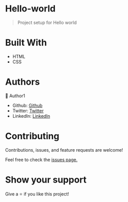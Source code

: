 # Hello-world

> Project setup for Hello world

# Built With
- HTML
- CSS

# Authors

:bust_in_silhouette: Author1

- Github: [Github](https://github.com/olawale-o)
- Twitter: [Twitter](https://twitter.com/ibreaktherules)
- LinkedIn: [LinkedIn](https://www.linkedin.com/in/olawale-omoogun-330a051b1/)

# Contributing
Contributions, issues, and feature requests are welcome!

Feel free to check the [issues page.](https://github.com/olawale-o/Hello-world/issues)

# Show your support
Give a :star: if you like this project!